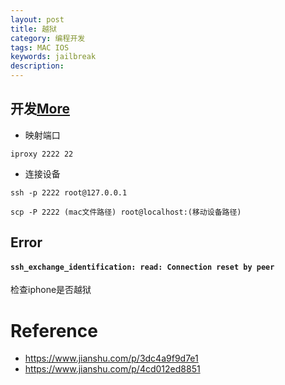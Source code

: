 ```yaml
---
layout: post
title: 越狱
category: 编程开发
tags: MAC IOS
keywords: jailbreak
description: 
---
```


## 开发[More](https://www.jianshu.com/p/4b62dd3ae2b8)

* 映射端口

```
iproxy 2222 22
```

* 连接设备

```
ssh -p 2222 root@127.0.0.1
```

```P大写
scp -P 2222 (mac文件路径) root@localhost:(移动设备路径)
```

## Error

#### `ssh_exchange_identification: read: Connection reset by peer`

检查iphone是否越狱

# Reference

* <https://www.jianshu.com/p/3dc4a9f9d7e1>
* <https://www.jianshu.com/p/4cd012ed8851>